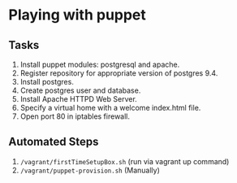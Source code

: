 Playing with puppet
===================

Tasks
---------

1. Install puppet modules: postgresql and apache.
2. Register repository for appropriate version of postgres 9.4.
3. Install postgres.
4. Create postgres user and database.
5. Install Apache HTTPD Web Server.
6. Specify a virtual home with a welcome index.html file.
7. Open port 80 in iptables firewall.


Automated Steps
-------------------

1. `/vagrant/firstTimeSetupBox.sh` (run via vagrant up command)
2. `/vagrant/puppet-provision.sh`  (Manually)

